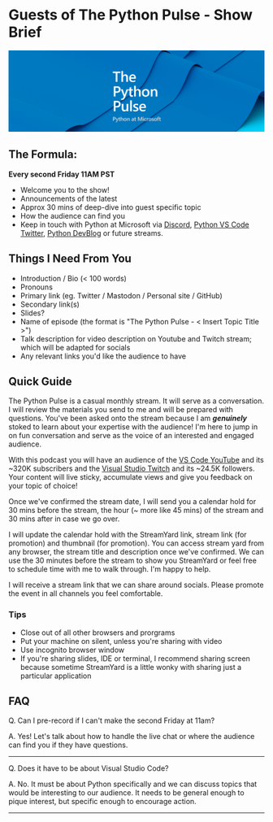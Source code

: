 # Guests of The Python Pulse - Show Brief
![Python Pulse Banner](python_pulse_banner_long.png)

## The Formula:
**Every second Friday 11AM PST**

- Welcome you to the show!
- Announcements of the latest
- Approx 30 mins of deep-dive into guest specific topic
- How the audience can find you
- Keep in touch with Python at Microsoft via [Discord](), [Python VS Code Twitter](https://twitter.com/pythonvscode), [Python DevBlog](https://devblogs.microsoft.com/python/) or future streams.

## Things I Need From You
- Introduction / Bio (< 100 words)
- Pronouns
- Primary link (eg. Twitter / Mastodon / Personal site / GitHub)
- Secondary link(s)
- Slides? 
- Name of episode (the format is "The Python Pulse - < Insert Topic Title >")
- Talk description for video description on Youtube and Twitch stream; which will be adapted for socials
- Any relevant links you'd like the audience to have


## Quick Guide

The Python Pulse is a casual monthly stream. It will serve as a conversation. I will review the materials you send to me and will be prepared with questions. You've been asked onto the stream because I am *__genuinely__* stoked to learn about your expertise with the audience! I'm here to jump in on fun conversation and serve as the voice of an interested and engaged audience.

With this podcast you will have an audience of the [VS Code YouTube](https://www.youtube.com/channel/UCs5Y5_7XK8HLDX0SLNwkd3w) and its ~320K subscribers and the [Visual Studio Twitch](https://www.twitch.tv/visualstudio) and its ~24.5K followers. Your content will live sticky, accumulate views and give you feedback on your topic of choice! 

Once we've confirmed the stream date, I will send you a calendar hold for 30 mins before the stream, the hour (~ more like 45 mins) of the stream and 30 mins after in case we go over. 

I will update the calendar hold with the StreamYard link, stream link (for promotion) and thumbnail (for promotion). You can access stream yard from any browser, the stream title and description once we've confirmed. We can use the 30 minutes before the stream to show you StreamYard or feel free to schedule time with me to walk through. I'm happy to help.

I will receive a stream link that we can share around socials. Please promote the event in all channels you feel comfortable.

### Tips

- Close out of all other browsers and prorgrams
- Put your machine on silent, unless you're sharing with video
- Use incognito browser window
- If you're sharing slides, IDE or terminal, I recommend sharing screen because sometime StreamYard is a little wonky with sharing just a particular application


## FAQ

Q. Can I pre-record if I can't make the second Friday at 11am?

A. Yes! Let's talk about how to handle the live chat or where the audience can find you if they have questions.

---

Q. Does it have to be about Visual Studio Code?

A. No. It must be about Python specifically and we can discuss topics that would be interesting to our audience. It needs to be general enough to pique interest, but specific enough to encourage action.

---
